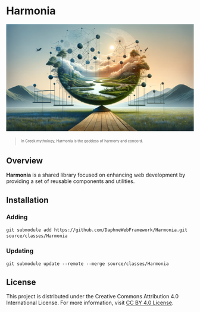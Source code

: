 # Harmonia

![](assets/masthead.png)

> <sub><sup>In Greek mythology, Harmonia is the goddess of harmony and concord.</sup></sub>

## Overview

**Harmonia** is a shared library focused on enhancing web development by providing a set of reusable components and utilities.

## Installation

### Adding

```
git submodule add https://github.com/DaphneWebFramework/Harmonia.git source/classes/Harmonia
```

### Updating

```
git submodule update --remote --merge source/classes/Harmonia
```

## License

This project is distributed under the Creative Commons Attribution 4.0 International License. For more information, visit [CC BY 4.0 License](https://creativecommons.org/licenses/by/4.0/).
